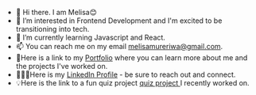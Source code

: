 - 👋 Hi there. I am Melisa😊
- 👀 I’m interested in Frontend Development and I'm excited to be transitioning into tech.
- 🌱 I’m currently learning Javascript and React.
- 📫 You can reach me on my email melisamureriwa@gmail.com.
- 🔗Here is a link to my [Portfolio](https://melisamureriwa.netlify.app/) where you can learn more about me and the projects I've worked on.
- 👩🏻‍💻Here is my [LinkedIn Profile](https://www.linkedin.com/in/melisa-mureriwa/) - be sure to reach out and connect.
- 💡Here is  the link to a fun quiz project [quiz project ](https://melisa-quiz-app.netlify.app/)   I recently worked on.
<!---
LisaMure/LisaMure is a ✨ special ✨ repository because its `README.md` (this file) appears on your GitHub profile.
You can click the Preview link to take a look at your changes.
--->
